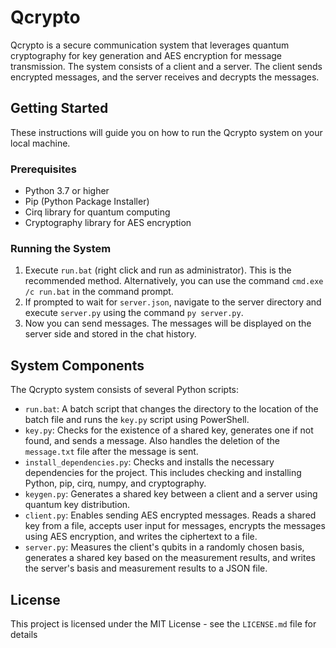 # Qcrypto

Qcrypto is a secure communication system that leverages quantum cryptography for key generation and AES encryption for message transmission. The system consists of a client and a server. The client sends encrypted messages, and the server receives and decrypts the messages.

## Getting Started

These instructions will guide you on how to run the Qcrypto system on your local machine.

### Prerequisites

- Python 3.7 or higher
- Pip (Python Package Installer)
- Cirq library for quantum computing
- Cryptography library for AES encryption

### Running the System

1. Execute `run.bat` (right click and run as administrator). This is the recommended method. Alternatively, you can use the command `cmd.exe /c run.bat` in the command prompt.
2. If prompted to wait for `server.json`, navigate to the server directory and execute `server.py` using the command `py server.py`.
3. Now you can send messages. The messages will be displayed on the server side and stored in the chat history.

## System Components

The Qcrypto system consists of several Python scripts:

- `run.bat`: A batch script that changes the directory to the location of the batch file and runs the `key.py` script using PowerShell.
- `key.py`: Checks for the existence of a shared key, generates one if not found, and sends a message. Also handles the deletion of the `message.txt` file after the message is sent.
- `install_dependencies.py`: Checks and installs the necessary dependencies for the project. This includes checking and installing Python, pip, cirq, numpy, and cryptography.
- `keygen.py`: Generates a shared key between a client and a server using quantum key distribution.
- `client.py`: Enables sending AES encrypted messages. Reads a shared key from a file, accepts user input for messages, encrypts the messages using AES encryption, and writes the ciphertext to a file.
- `server.py`: Measures the client's qubits in a randomly chosen basis, generates a shared key based on the measurement results, and writes the server's basis and measurement results to a JSON file.

## License

This project is licensed under the MIT License - see the `LICENSE.md` file for details
